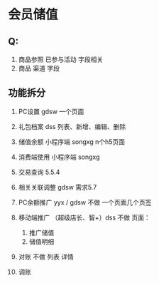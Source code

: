 # 会员储值

## Q:

1. 商品参照 已参与活动 字段相关
2. 商品 渠道 字段

## 功能拆分

1. PC设置 gdsw
    一个页面
    
2. 礼包档案 dss
    列表、新增、编辑、删除
    
3. 储值余额 小程序端 songxg
    n个h5页面
    
4. 消费端使用 小程序端 songxg

5. 交易查询 5.5.4

6. 相关关联调整 gdsw
    需求5.7

7. PC余额推广 yyx / gdsw 
    不做
    一个页面几个页签

8. 移动端推广 （超级店长、智+）dss 
    不做
    页面：
    1. 推广储值
    2. 储值明细

9. 对账 
    不做
    列表
    详情

10. 调账